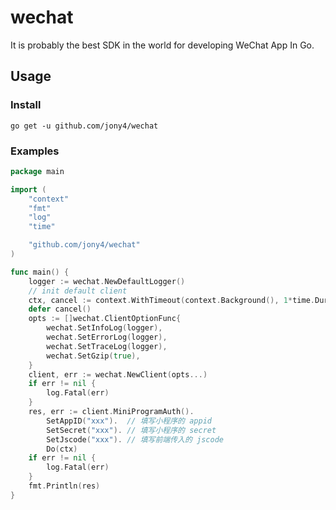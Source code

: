 # wechat

It is probably the best SDK in the world for developing WeChat App In Go.

## Usage

### Install

```
go get -u github.com/jony4/wechat
```

### Examples

```go
package main

import (
	"context"
	"fmt"
	"log"
	"time"

	"github.com/jony4/wechat"
)

func main() {
	logger := wechat.NewDefaultLogger()
	// init default client
	ctx, cancel := context.WithTimeout(context.Background(), 1*time.Duration(time.Second))
	defer cancel()
	opts := []wechat.ClientOptionFunc{
		wechat.SetInfoLog(logger),
		wechat.SetErrorLog(logger),
		wechat.SetTraceLog(logger),
		wechat.SetGzip(true),
	}
	client, err := wechat.NewClient(opts...)
	if err != nil {
		log.Fatal(err)
	}
	res, err := client.MiniProgramAuth().
		SetAppID("xxx").  // 填写小程序的 appid
		SetSecret("xxx"). // 填写小程序的 secret
		SetJscode("xxx"). // 填写前端传入的 jscode
		Do(ctx)
	if err != nil {
		log.Fatal(err)
	}
	fmt.Println(res)
}
```
